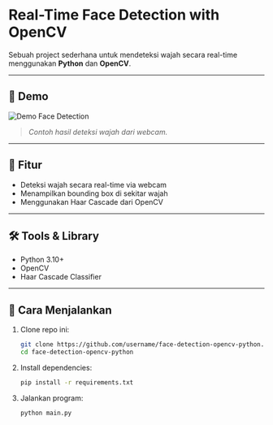 #  Real-Time Face Detection with OpenCV

Sebuah project sederhana untuk mendeteksi wajah secara real-time menggunakan **Python** dan **OpenCV**.

---

## 📸 Demo

![Demo Face Detection](https://media.giphy.com/media/3o6Zt481isNVuQI1l6/giphy.gif)  
> *Contoh hasil deteksi wajah dari webcam.*

---

## 🧠 Fitur

- Deteksi wajah secara real-time via webcam
- Menampilkan bounding box di sekitar wajah
- Menggunakan Haar Cascade dari OpenCV

---

## 🛠️ Tools & Library

- Python 3.10+
- OpenCV
- Haar Cascade Classifier

---

## 🧪 Cara Menjalankan

1. Clone repo ini:
   ```bash
   git clone https://github.com/username/face-detection-opencv-python.git
   cd face-detection-opencv-python
   
2. Install dependencies:
   ```bash
   pip install -r requirements.txt
   
3. Jalankan program:
   ```bash
   python main.py
